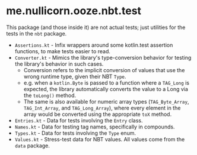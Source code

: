# me.nullicorn.ooze.nbt.test

This package (and those inside it) are not actual tests; just utilities for the tests in the `nbt`
package.

- `Assertions.kt` - Infix wrappers around some kotlin.test assertion functions, to make tests easier
  to read.
- `Converter.kt` - Mimics the library's type-conversion behavior for testing the library's behavior
  in such cases.
    - Conversion refers to the implicit conversion of values that use the wrong runtime type, given
      their NBT `Type`.
    - e.g. when a `kotlin.Byte` is passed to a function where a `TAG_Long` is expected, the library
      automatically converts the value to a Long via the `toLong()` method.
    - The same is also available for numeric array types (`TAG_Byte_Array`, `TAG_Int_Array`,
      and `TAG_Long_Array`), where every element in the array would be converted using the
      appropriate `toX` method.
- `Entries.kt` - Data for tests involving the `Entry` class.
- `Names.kt` - Data for testing tag names, specifically in compounds.
- `Types.kt` - Data for tests involving the `Type` enum.
- `Values.kt` - Stress-test data for NBT values. All values come from the `data` package.